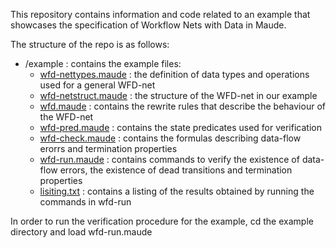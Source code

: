 This repository contains information and code related to an example that showcases the specification of Workflow Nets with Data in Maude.

The structure of the repo is as follows:
* /example : contains the example files:
  * [wfd-nettypes.maude](/example/wfd-nettypes.maude) : the definition of data types and operations used for a general WFD-net
  * [wfd-netstruct.maude](/example/wfd-netstruct.maude) : the structure of the WFD-net in our example
  * [wfd.maude](/example/wfd.maude) : contains the rewrite rules that describe the behaviour of the WFD-net
  * [wfd-pred.maude](/example/wfd-pred.maude) : contains the state predicates used for verification 
  * [wfd-check.maude](/example/wfd-check.maude) : contains the formulas describing data-flow erorrs and termination properties
  * [wfd-run.maude](/example/wfd-run.maude) : contains commands to verify the existence of data-flow errors, the existence of dead transitions and termination properties  
  * [lisiting.txt](/listing.txt) : contains a listing of the results obtained by running the commands in wfd-run


In order to run the verification procedure for the example, cd the example directory and load  wfd-run.maude 


